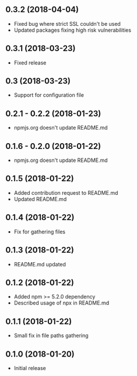 ## 0.3.2 (2018-04-04)

- Fixed bug where strict SSL couldn't be used
- Updated packages fixing high risk vulnerabilities

## 0.3.1 (2018-03-23)

- Fixed release

## 0.3 (2018-03-23)

- Support for configuration file

## 0.2.1 - 0.2.2 (2018-01-23)

- npmjs.org doesn't update README.md

## 0.1.6 - 0.2.0 (2018-01-22)

- npmjs.org doesn't update README.md

## 0.1.5 (2018-01-22)

- Added contribution request to README.md
- Updated README.md

## 0.1.4 (2018-01-22)

- Fix for gathering files

## 0.1.3 (2018-01-22)

- README.md updated

## 0.1.2 (2018-01-22)

- Added npm >= 5.2.0 dependency
- Described usage of npx in README.md

## 0.1.1 (2018-01-22)

- Small fix in file paths gathering

## 0.1.0 (2018-01-20)

- Initial release

